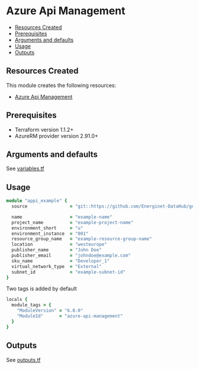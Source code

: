 # Azure Api Management

- [Resources Created](#resources-created)
- [Prerequisites](#prerequisites)
- [Arguments and defaults](#arguments-and-defaults)
- [Usage](#usage)
- [Outputs](#outputs)

## Resources Created

This module creates the following resources:

- [Azure Api Management](https://registry.terraform.io/providers/hashicorp/azurerm/latest/docs/resources/api_management)

## Prerequisites

- Terraform version 1.1.2+
- AzureRM provider version 2.91.0+

## Arguments and defaults

See [variables.tf](./variables.tf)

## Usage

```ruby
module "appi_example" {
  source                = "git::https://github.com/Energinet-DataHub/geh-terraform-modules.git//azure/api-management?ref=6.0.0"

  name                  = "example-name"
  project_name          = "example-project-name"
  environment_short     = "u"
  environment_instance  = "001"
  resource_group_name   = "example-resource-group-name"
  location              = "westeurope"
  publisher_name        = "John Doe"
  publisher_email       = "johndoe@example.com"
  sku_name              = "Developer_1"
  virtual_network_type  = "External"
  subnet_id             = "example-subnet-id"
}
```

Two tags is added by default

```ruby
locals {
  module_tags = {
    "ModuleVersion" = "6.0.0"
    "ModuleId"      = "azure-api-management"
  }
}
```

## Outputs

See [outputs.tf](./outputs.tf)
